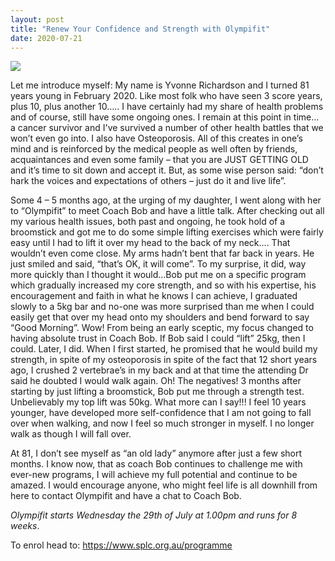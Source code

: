 ```yaml
---
layout: post
title: "Renew Your Confidence and Strength with Olympifit"
date: 2020-07-21
---
```


<img class="img-responsive" src="https://cdn.pixabay.com/photo/2019/08/23/11/50/lifting-4425595_960_720.jpg">

Let me introduce myself: My name is Yvonne Richardson and I turned 81 years young in February 2020. Like most folk who have seen 3 score years, plus 10, plus another 10….. I have certainly had my share of health problems and of course, still have some ongoing ones. I remain at this point in time… a cancer survivor and I've survived a number of other health battles that we won’t even go into. I also have Osteoporosis. All of this creates in one’s mind and is reinforced by the medical people as well often by friends, acquaintances and even some family – that you are JUST GETTING OLD and it’s time to sit down and accept it. But, as some wise person said: “don’t hark the voices and expectations of others – just do it and live life”.

Some 4 – 5 months ago, at the urging of my daughter, I went along with her to “Olympifit” to meet Coach Bob and have a little talk. After checking out all my various health issues, both past and ongoing, he took hold of a broomstick and got me to do some simple lifting exercises which were fairly easy until I had to lift it over my head to the back of my neck…. That wouldn’t even come close. My arms hadn’t bent that far back in years. He just smiled and said, “that’s OK, it will come”. To my surprise, it did, way more quickly than I thought it would...Bob put me on a specific program which gradually increased my core strength, and so with his expertise, his encouragement and faith in what he knows I can achieve, I graduated slowly to a 5kg bar and no-one was more surprised than me when I could easily get that over my head onto my shoulders and bend forward to say “Good Morning”. Wow! From being an early sceptic, my focus changed to having absolute trust in Coach Bob. If Bob said I could “lift” 25kg, then I could. Later, I did. When I first started, he promised that he would build my strength, in spite of my osteoporosis in spite of the fact that 12 short years ago, I crushed 2 vertebrae’s in my back and at that time the attending Dr said he doubted I would walk again. Oh! The negatives! 3 months after starting by just lifting a broomstick, Bob put me through a strength test. Unbelievably my top lift was 50kg. What more can I say!!! I feel 10 years younger, have developed more self-confidence that I am not going to fall over when walking, and now I feel so much stronger in myself. I no longer walk as though I will fall over.
 
At 81, I don’t see myself as “an old lady” anymore after just a few short months. I know now, that as coach Bob continues to challenge me with ever-new programs, I will achieve my full potential and continue to be amazed. I would encourage anyone, who might feel life is all downhill from here to contact Olympifit and have a chat to Coach Bob. 

*Olympifit starts Wednesday the 29th of July at 1.00pm and runs for 8 weeks*.

To enrol head to: 
<https://www.splc.org.au/programme>
 
